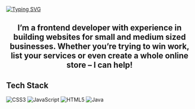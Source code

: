 [![Typing SVG](https://readme-typing-svg.demolab.com?font=Fira+Code&duration=4000&pause=0000&center=true&vCenter=false&multiline=true&width=481&height=119&lines=Hey+%F0%9F%91%8B+I'm+Sunil+;And+I'm+a+Frontend+Developer;I'm+Currently+learning++Javascript%2CReact)](https://git.io/typing-svg)

<h2 align ="center">I’m a  frontend developer with experience in building websites for small and medium sized businesses. Whether you’re trying to win work, list your services or even create a whole online store – I can help!</h2>

## Tech Stack
![CSS3](https://img.shields.io/badge/css3-%231572B6.svg?style=for-the-badge&logo=css3&logoColor=white) ![JavaScript](https://img.shields.io/badge/javascript-%23323330.svg?style=for-the-badge&logo=javascript&logoColor=%23F7DF1E) ![HTML5](https://img.shields.io/badge/html5-%23E34F26.svg?style=for-the-badge&logo=html5&logoColor=white) ![Java](https://img.shields.io/badge/java-%23ED8B00.svg?style=for-the-badge&logo=java&logoColor=white)
